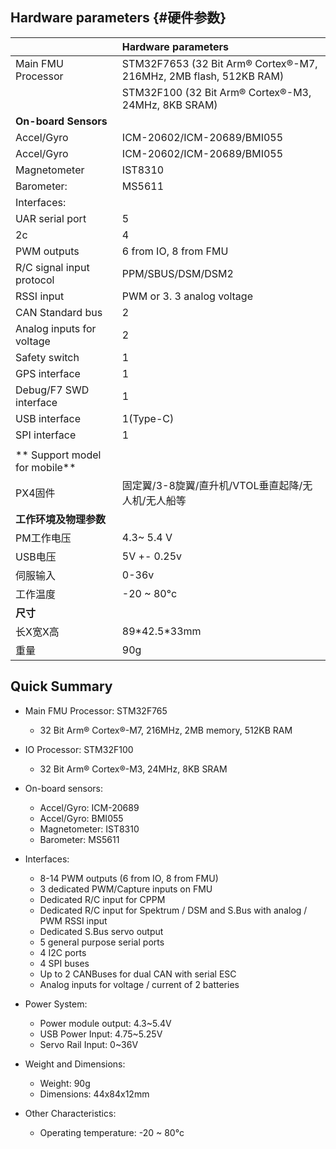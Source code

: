 ## Hardware parameters {#硬件参数}

|  | **Hardware parameters** |
| :--- | :--- |
| Main FMU Processor | STM32F7653  \(32 Bit Arm® Cortex®-M7, 216MHz, 2MB flash, 512KB RAM\) |
|  | STM32F100 \(32 Bit Arm® Cortex®-M3, 24MHz, 8KB SRAM\) |
| **On-board Sensors** |  |
| Accel/Gyro | ICM-20602/ICM-20689/BMI055 |
| Accel/Gyro | ICM-20602/ICM-20689/BMI055 |
| Magnetometer | IST8310 |
| Barometer: | MS5611 |
| Interfaces: |  |
| UAR serial port | 5 |
| 2c | 4 |
| PWM outputs  | 6 from IO, 8 from FMU |
|  R/C signal input protocol | PPM/SBUS/DSM/DSM2 |
| RSSI input | PWM or 3. 3 analog voltage |
| CAN Standard bus | 2 |
| Analog inputs for voltage | 2 |
| Safety switch | 1 |
| GPS interface | 1 |
| Debug/F7 SWD interface | 1 |
| USB interface | 1\(Type-C\) |
| SPI interface | 1 |
|  |  |
| ** Support model for mobile** |  |
| PX4固件 | 固定翼/3-8旋翼/直升机/VTOL垂直起降/无人机/无人船等 |
| **工作环境及物理参数** |  |
| PM工作电压 | 4.3~ 5.4 V |
| USB电压 | 5V +- 0.25v |
| 伺服输入 | 0-36v |
| 工作温度 | -20 ~ 80°c |
| **尺寸** |  |
| 长X宽X高 | 89\*42.5\*33mm |
| 重量 | 90g |

## Quick Summary

* Main FMU Processor: STM32F765
  * 32 Bit Arm® Cortex®-M7, 216MHz, 2MB memory, 512KB RAM
* IO Processor: STM32F100
  * 32 Bit Arm® Cortex®-M3, 24MHz, 8KB SRAM
* On-board sensors:

  * Accel/Gyro: ICM-20689
  * Accel/Gyro: BMI055
  * Magnetometer: IST8310
  * Barometer: MS5611

* Interfaces:

  * 8-14 PWM outputs \(6 from IO, 8 from FMU\)
  * 3 dedicated PWM/Capture inputs on FMU
  * Dedicated R/C input for CPPM
  * Dedicated R/C input for Spektrum / DSM and S.Bus with analog / PWM RSSI input
  * Dedicated S.Bus servo output
  * 5 general purpose serial ports
  * 4 I2C ports
  * 4 SPI buses
  * Up to 2 CANBuses for dual CAN with serial ESC
  * Analog inputs for voltage / current of 2 batteries

* Power System:

  * Power module output: 4.3~5.4V
  * USB Power Input: 4.75~5.25V
  * Servo Rail Input: 0~36V

* Weight and Dimensions:
  * Weight: 90g
  * Dimensions: 44x84x12mm
* Other Characteristics:
  * Operating temperature: -20 ~ 80°c



